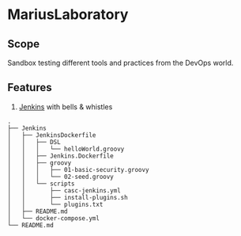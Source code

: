 # MariusLaboratory


## Scope 

Sandbox testing different tools and practices from the DevOps world. 


## Features

1. [Jenkins](Jenkins) with bells & whistles 
```
.
├── Jenkins
│   ├── JenkinsDockerfile
│   │   ├── DSL
│   │   │   └── helloWorld.groovy
│   │   ├── Jenkins.Dockerfile
│   │   ├── groovy
│   │   │   ├── 01-basic-security.groovy
│   │   │   └── 02-seed.groovy
│   │   └── scripts
│   │       ├── casc-jenkins.yml
│   │       ├── install-plugins.sh
│   │       └── plugins.txt
│   ├── README.md
│   └── docker-compose.yml
└── README.md
```